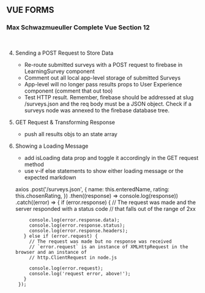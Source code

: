 ## VUE FORMS
### Max Schwazmueuller Complete Vue Section 12
<br/>

4. Sending a POST Request to Store Data
    * Re-route submitted surveys with a POST request to firebase in LearningSurvey component
    * Comment out all local app-level storage of submitted Surveys
    * App-level will no longer pass results props to User Experience component (comment that out too)
    * Test HTTP result.  Remember, firebase should be addressed at slug /surveys.json and the req body must be a JSON object.  Check if a surveys node was annexed to the firebase database tree.
    
5. GET Request & Transforming Response
   * push all results objs to an state array
   
7. Showing a Loading Message
    * add isLoading data prop and toggle it accordingly in the GET request method
    * use v-if else statements to show either loading message or the expected markdown
        
   
    axios
        .post('/surveys.json', {
          name: this.enteredName,
          rating: this.chosenRating,
        })
        .then((response) => console.log(response))
        .catch((error) => {
          if (error.response) {
            // The request was made and the server responded with a status code
            // that falls out of the range of 2xx
            
            console.log(error.response.data);
            console.log(error.response.status);
            console.log(error.response.headers);
          } else if (error.request) {
            // The request was made but no response was received
            // `error.request` is an instance of XMLHttpRequest in the browser and an instance of
            // http.ClientRequest in node.js
            
            console.log(error.request);
            console.log('request error, above!');
          }
        });
